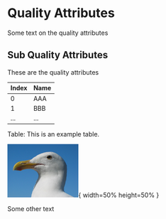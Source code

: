 # Quality Attributes
Some text on the quality attributes

## Sub Quality Attributes

These are the quality attributes

| Index | Name |
| ----- | ---- |
| 0     | AAA  |
| 1     | BBB  |
| ...   | ...  |

Table: This is an example table.


![A cool image.](../images/sample-image.png){ width=50% height=50% }


Some other text
